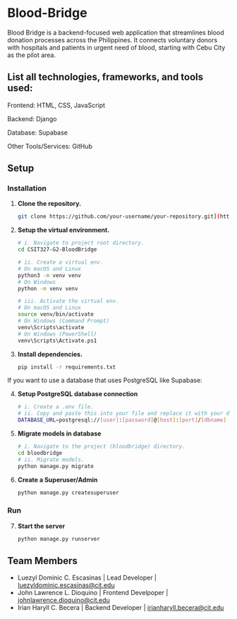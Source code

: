 # Blood-Bridge
Blood Bridge is a backend-focused web application that streamlines blood donation processes across the Philippines. It connects voluntary donors with hospitals and patients in urgent need of blood, starting with Cebu City as the pilot area.

## List all technologies, frameworks, and tools used:

Frontend: HTML, CSS, JavaScript

Backend: Django

Database: Supabase

Other Tools/Services: GitHub

## Setup

### Installation

1.  **Clone the repository.**
    ```bash
    git clone https://github.com/your-username/your-repository.git](https://github.com/thatguyKire/CSIT327-G2-BloodBridge.git
    ```
2.  **Setup the virtual environment.**
    ```bash
    # i. Navigate to project root directory.
    cd CSIT327-G2-BloodBridge
    
    # ii. Create a virtual env.
    # On macOS and Linux
    python3 -m venv venv
    # On Windows
    python -m venv venv
    
    # iii. Activate the virtual env.
    # On macOS and Linux
    source venv/bin/activate
    # On Windows (Command Prompt)
    venv\Scripts\activate
    # On Windows (PowerShell)
    venv\Scripts\Activate.ps1
    ```
3.  **Install dependencies.**
    ```bash
    pip install -r requirements.txt
    ```

If you want to use a database that uses PostgreSQL like Supabase:

4.  **Setup PostgreSQL database connection**
    ```bash
    # i. Create a .env file.
    # ii. Copy and paste this into your file and replace it with your database credentials:
    DATABASE_URL=postgresql://[user]:[password]@[host]:[port]/[dbname]
    ```   
5.  **Migrate models in database**
    ```bash
    # i. Navigate to the project (bloodbridge) directory.
    cd bloodbridge
    # ii. Migrate models.
    python manage.py migrate
    ```
6. **Create a Superuser/Admin**
   ```bash
   python manage.py createsuperuser
   ```

### Run

7. **Start the server**
   ```bash
   python manage.py runserver
   ```

## Team Members
- Luezyl Dominic C. Escasinas | Lead Developer | luezyldominic.escasinas@cit.edu
- John Lawrence L. Dioquino | Frontend Develpoper | johnlawrence.dioquino@cit.edu
- Irian Haryll C. Becera | Backend Developer |  irianharyll.becera@cit.edu

